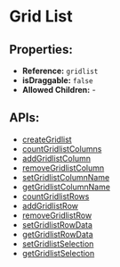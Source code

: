 # Grid List

## Properties:

* **Reference:** `gridlist`
* **isDraggable:** `false`
* **Allowed Children:** -

## APIs:

* [createGridlist](creategridlist.md)
* [countGridlistColumns](countgridlistcolumns.md)
* [addGridlistColumn](addgridlistcolumn.md)
* [removeGridlistColumn](removegridlistcolumn.md)
* [setGridlistColumnName](setgridlistcolumnname.md)
* [getGridlistColumnName](getgridlistcolumnname.md)
* [countGridlistRows](countgridlistrows.md)
* [addGridlistRow](addgridlistrow.md)
* [removeGridlistRow](removegridlistrow.md)
* [setGridlistRowData](setgridlistrowdata.md)
* [getGridlistRowData](getgridlistrowdata.md)
* [setGridlistSelection](setgridlistselection.md)
* [getGridlistSelection](getgridlistselection.md)

